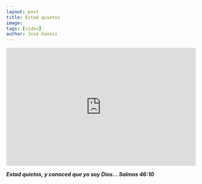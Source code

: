 ```yaml
---
layout: post
title: Estad quietos
image: 
tags: [video]
author: José Danois
---
```

<iframe width="100%" height="315" src="https://www.youtube.com/embed/cstlsQ_LdcM?si=XFMA72YvvSB4R8vy" title="YouTube video player" frameborder="0" allow="accelerometer; autoplay; clipboard-write; encrypted-media; gyroscope; picture-in-picture; web-share" referrerpolicy="strict-origin-when-cross-origin" allowfullscreen></iframe>

***Estad quietos, y conoced que yo soy Dios… Salmos 46:10***
